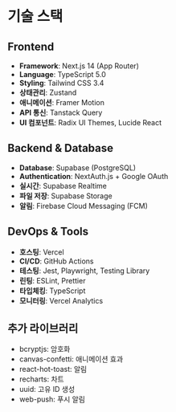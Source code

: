 # 기술 스택

## Frontend
- **Framework**: Next.js 14 (App Router)
- **Language**: TypeScript 5.0
- **Styling**: Tailwind CSS 3.4
- **상태관리**: Zustand
- **애니메이션**: Framer Motion
- **API 통신**: Tanstack Query
- **UI 컴포넌트**: Radix UI Themes, Lucide React

## Backend & Database
- **Database**: Supabase (PostgreSQL)
- **Authentication**: NextAuth.js + Google OAuth
- **실시간**: Supabase Realtime
- **파일 저장**: Supabase Storage
- **알림**: Firebase Cloud Messaging (FCM)

## DevOps & Tools
- **호스팅**: Vercel
- **CI/CD**: GitHub Actions
- **테스팅**: Jest, Playwright, Testing Library
- **린팅**: ESLint, Prettier
- **타입체킹**: TypeScript
- **모니터링**: Vercel Analytics

## 추가 라이브러리
- bcryptjs: 암호화
- canvas-confetti: 애니메이션 효과
- react-hot-toast: 알림
- recharts: 차트
- uuid: 고유 ID 생성
- web-push: 푸시 알림